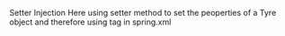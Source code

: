 Setter Injection
Here using setter method to set the peoperties of a Tyre object and therefore using <property> tag in spring.xml
